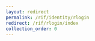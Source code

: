 ```yaml
---
layout: redirect
permalink: /rif/identity/rlogin
redirect: /rif/rlogin/index
collection_order: 0
---
```

